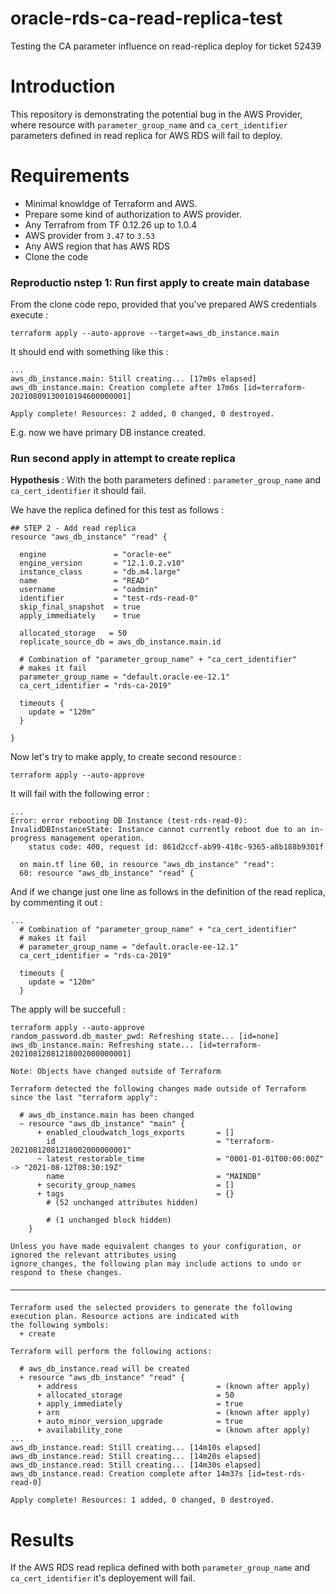 # oracle-rds-ca-read-replica-test
Testing the CA parameter influence on read-replica deploy for ticket 52439

# Introduction

This repository is demonstrating the potential bug in the AWS Provider, where resource with `parameter_group_name`  and `ca_cert_identifier` parameters defined in read replica for AWS RDS will fail to deploy.

# Requirements

- Minimal knowldge of Terraform and AWS. 
- Prepare some kind of authorization to AWS provider. 
- Any Terrafrom from TF 0.12.26 up to 1.0.4
- AWS provider from `3.47` to `3.53`
- Any AWS region that has AWS RDS 
- Clone the code

### Reproductio nstep 1: Run first apply to create main database

From the clone code repo, provided that you've prepared AWS credentials execute : 

```
terraform apply --auto-approve --target=aws_db_instance.main
```

It should end with something like this : 

```
...
aws_db_instance.main: Still creating... [17m0s elapsed]
aws_db_instance.main: Creation complete after 17m6s [id=terraform-20210809130010194600000001]

Apply complete! Resources: 2 added, 0 changed, 0 destroyed.
```

E.g. now we have primary DB instance created. 

### Run second apply in attempt to create replica

**Hypothesis** : With the both parameters defined : `parameter_group_name`  and `ca_cert_identifier` it should fail.

We have the replica defined for this test as follows : 

```
## STEP 2 - Add read replica
resource "aws_db_instance" "read" {

  engine               = "oracle-ee"
  engine_version       = "12.1.0.2.v10"
  instance_class       = "db.m4.large"
  name                 = "READ"
  username             = "oadmin"
  identifier           = "test-rds-read-0"
  skip_final_snapshot  = true
  apply_immediately    = true

  allocated_storage   = 50
  replicate_source_db = aws_db_instance.main.id

  # Combination of "parameter_group_name" + "ca_cert_identifier" 
  # makes it fail 
  parameter_group_name = "default.oracle-ee-12.1"
  ca_cert_identifier = "rds-ca-2019"

  timeouts {
    update = "120m"
  }

}
```

Now let's try to make apply, to create second resource :


```
terraform apply --auto-approve
```

It will fail with the following error : 

```
...
Error: error rebooting DB Instance (test-rds-read-0): InvalidDBInstanceState: Instance cannot currently reboot due to an in-progress management operation.
    status code: 400, request id: 861d2ccf-ab99-418c-9365-a8b188b9301f

  on main.tf line 60, in resource "aws_db_instance" "read":
  60: resource "aws_db_instance" "read" {
```

And if we change just one line as follows in the definition of the read replica, by commenting it out : 

```
...
  # Combination of "parameter_group_name" + "ca_cert_identifier" 
  # makes it fail 
  # parameter_group_name = "default.oracle-ee-12.1"
  ca_cert_identifier = "rds-ca-2019"

  timeouts {
    update = "120m"
  }
```


The apply will be succefull : 

```
terraform apply --auto-approve
random_password.db_master_pwd: Refreshing state... [id=none]
aws_db_instance.main: Refreshing state... [id=terraform-20210812081218002000000001]

Note: Objects have changed outside of Terraform

Terraform detected the following changes made outside of Terraform since the last "terraform apply":

  # aws_db_instance.main has been changed
  ~ resource "aws_db_instance" "main" {
      + enabled_cloudwatch_logs_exports       = []
        id                                    = "terraform-20210812081218002000000001"
      ~ latest_restorable_time                = "0001-01-01T00:00:00Z" -> "2021-08-12T08:30:19Z"
        name                                  = "MAINDB"
      + security_group_names                  = []
      + tags                                  = {}
        # (52 unchanged attributes hidden)

        # (1 unchanged block hidden)
    }

Unless you have made equivalent changes to your configuration, or ignored the relevant attributes using
ignore_changes, the following plan may include actions to undo or respond to these changes.

─────────────────────────────────────────────────────────────────────────────────────────────────────────────────────

Terraform used the selected providers to generate the following execution plan. Resource actions are indicated with
the following symbols:
  + create

Terraform will perform the following actions:

  # aws_db_instance.read will be created
  + resource "aws_db_instance" "read" {
      + address                               = (known after apply)
      + allocated_storage                     = 50
      + apply_immediately                     = true
      + arn                                   = (known after apply)
      + auto_minor_version_upgrade            = true
      + availability_zone                     = (known after apply)
...
aws_db_instance.read: Still creating... [14m10s elapsed]
aws_db_instance.read: Still creating... [14m20s elapsed]
aws_db_instance.read: Still creating... [14m30s elapsed]
aws_db_instance.read: Creation complete after 14m37s [id=test-rds-read-0]

Apply complete! Resources: 1 added, 0 changed, 0 destroyed.
```


# Results

If the AWS RDS read replica defined with both `parameter_group_name` and `ca_cert_identifier` it's deployement will fail. 


